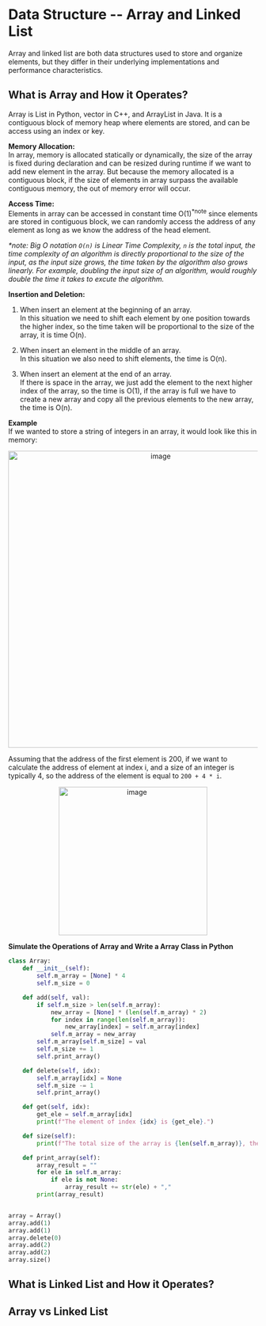 # Data Structure -- Array and Linked List

Array and linked list are both data structures used to store and organize elements, but they differ in their underlying implementations and performance characteristics.

## What is Array and How it Operates?

Array is List in Python, vector in C++, and ArrayList in Java. It is a contiguous block of memory heap where elements are stored, and can be access using an index or key. 

**Memory Allocation:**  
In array, memory is allocated statically or dynamically, the size of the array is fixed during declaration and can be resized during runtime if we want to add new element in the array. But because the memory allocated is a contiguous block, if the size of elements in array surpass the available contiguous memory, the out of memory error will occur.

**Access Time:**  
Elements in array can be accessed in constant time O(1)<sup>*note</sup> since elements are stored in contiguous block, we can randomly access the address of any element as long as we know the address of the head element.

_*note: Big O notation `O(n)` is Linear Time Complexity, `n` is the total input, the time complexity of an algorithm is directly proportional to the size of the input, as the input size grows, the time taken by the algorithm also grows linearly. For example, doubling the input size of an algorithm, would roughly double the time it takes to excute the algorithm._

**Insertion and Deletion:**  
1. When insert an element at the beginning of an array.  
In this situation we need to shift each element by one position towards the higher index, so the time taken will be proportional to the size of the array, it is time O(n).

2. When insert an element in the middle of an array.  
In this situation we also need to shift elements, the time is O(n).

3. When insert an element at the end of an array.  
If there is space in the array, we just add the element to the next higher index of the array, so the time is O(1), if the array is full we have to create a new array and copy all the previous elements to the new array, the time is O(n).

**Example**  
If we wanted to store a string of integers in an array, it would look like this in memory:

<div align=center>
<img width="600" alt="image" src="https://github.com/ShiyuFan0820/PythonLearningNote/assets/149340606/79362cd4-db16-43da-af3b-0fd265c40d74">
</div>

Assuming that the address of the first element is 200, if we want to calculate the address of element at index i, and a size of an integer is typically 4, so the address of the element is equal to `200 + 4 * i`.

<div align=center>
<img width="300" alt="image" src="https://github.com/ShiyuFan0820/PythonLearningNote/assets/149340606/f6c265a1-e92f-42ba-9193-e570e3bc3eb9">
</div>

**Simulate the Operations of Array and Write a Array Class in Python**
```py
class Array:
    def __init__(self):
        self.m_array = [None] * 4
        self.m_size = 0

    def add(self, val):
        if self.m_size > len(self.m_array):
            new_array = [None] * (len(self.m_array) * 2)
            for index in range(len(self.m_array)):
                new_array[index] = self.m_array[index]
            self.m_array = new_array
        self.m_array[self.m_size] = val
        self.m_size += 1
        self.print_array()

    def delete(self, idx):
        self.m_array[idx] = None
        self.m_size -= 1
        self.print_array()

    def get(self, idx):
        get_ele = self.m_array[idx]
        print(f"The element of index {idx} is {get_ele}.")

    def size(self):
        print(f"The total size of the array is {len(self.m_array)}, the size being used now is {self.m_size}.")

    def print_array(self):
        array_result = ""
        for ele in self.m_array:
            if ele is not None:
                array_result += str(ele) + ","
        print(array_result)


array = Array()
array.add(1)
array.add(1)
array.delete(0)
array.add(2)
array.add(2)
array.size()
```


## What is Linked List and How it Operates?



## Array vs Linked List
